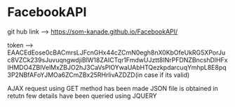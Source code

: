 
# FacebookAPI

git hub link --> https://som-kanade.github.io/FacebookAPI/

token --> EAACEdEose0cBACmrsLJFcnGHx44cZCmN0egh8nX0KbOfeUkRG5XPorJuc8VZCk239sJuvuqngwdjiBlW18ZAICTqr1FmdwUJztt8INrPFDNZBncshDlHFxIHMDO4ZBlVelMxZBJO2hJ3CaVsPlOYwaUAbHTQezkpdarcuqYmhpL8E8pq3P2NBfAFoYJMOa6ZCmZBx25RHrlivAZDZD(in case if its valid)

AJAX request using GET method has been made 
JSON file is obtained in retutn 
few details have been queried using JQUERY 

